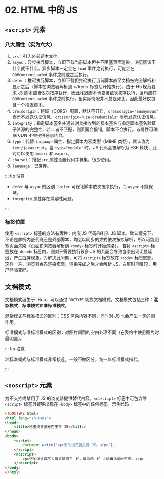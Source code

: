 # 02. HTML 中的 JS

## `<script>` 元素

### 八大属性（实为六大）

1. `src`：引入外部脚本文件。<Badge type="warning" text="可选" />
2. `async`：异步执行脚本，立即下载当前脚本但并不阻塞页面渲染，浏览器该干什么就干什么。异步脚本一定会在 `load` 事件之前执行，可能会在 `DOMContentLoaded` 事件之前或之后执行。<Badge type="warning" text="可选" /> <Badge type="warning" text="仅适用于外部脚本" /> <Badge type="tip" text="HTML5" />
3. `defer`：推迟执行脚本，立即下载但推迟执行当前脚本直至文档被完全解析和显示之后（脚本在浏览器解析到 `</html>` 标签后开始执行）。由于 H5 规范要求 JS 脚本应当依次按序执行，因此推迟脚本也应当依次按序执行，且均应在 `DOMContentLoaded` 事件之前执行，但实际情况并不总是如此，因此最好仅包含一个推迟脚本。<Badge type="warning" text="可选" /> <Badge type="warning" text="仅适用于外部脚本" /> <Badge type="tip" text="HTML4.01" />
4. `crossorigin`：跨域（CORS）配置，默认不开启，`crossorigin="anonymous"` 表示不发送认证信息，`crossorigin="use-credentials"` 表示发送认证信息。<Badge type="warning" text="可选" />
5. `integrity`：指定脚本签名并通过对比接收到的脚本签名与指定脚本签名验证子资源的完整性，若二者不匹配，则页面会报错，脚本不会执行。该属性可确保 CDN 不会提供恶意内容。<Badge type="warning" text="可选" />
6. `type`：代替 `language` 属性，指定脚本内容类型（MIME 类型），默认值为 `text/javascript`。当 `type="module"` 时，JS 代码会被解析为 ES6 模块，此时可以使用 `import` 和 `export`。<Badge type="warning" text="可选" />
7. `charset`：搭配 `src` 属性设置代码字符集，很少使用。<Badge type="warning" text="可选" />
8. `language`：已废弃。

::: tip 注意

- `defer` 与 `async` 的区别：`defer` 可保证脚本依次按序执行，而 `async` 不能保证。
- `integrity` 属性存在兼容性问题。

:::

### 标签位置

使用 `<script>` 标签的方法有两种：内嵌 JS 代码和引入 JS 脚本。默认情况下，不论是解析内嵌代码还是外部脚本，均会以同步的方式依次按序解析，所以可能阻塞页面渲染（页面在浏览器解析到 `<body>` 标签时开始渲染）。
若将 `<script>` 标签放在 `<head>` 标签内，则对于需要执行很多 JS 的页面会导致渲染出现明显延迟，产生白屏现象。为解决此问题，可将 `<script>` 标签放在 `<body>` 标签底部。
这样一来，浏览器会先渲染页面，渲染完成之后才会解析 JS，白屏时间变短，用户体验变好。

## 文档模式

文档模式诞生于 IE5.5，可以通过 `DOCTYPE` 切换文档模式。文档模式包括三种：**混杂模式**、**标准模式**和**准标准模式**。

混杂模式与标准模式的区别：CSS 渲染内容不同，同时对 JS 也会产生一定的副作用。

标准模式与准标准模式的区别：对图片周围的空白处理不同（在表格中使用图片时最明显）。

::: tip 注意

准标准模式与标准模式非常接近，一般不做区分，统一以标准模式指代。

:::

## `<noscript>` 元素

为不支持或禁用了 JS 的浏览器提供替代内容。`<noscript>` 标签中可包含除 `<script>` 标签外能够出现在 `<body>` 标签中的任何标签。示例代码：

```html
<!DOCTYPE html>
<html lang="zh-Hans">
<head>
    <title>检查浏览器是否支持 JS</title>
</head>
<body>
    <script>
        document.write('<p>您的浏览器支持 JS。</p>');
    </script>
    <noscript>
        <p>您的浏览器不支持或禁用了 JS，请启用 JS 之后再访问此页面。</p>
    </noscript>
</body>
</html>
```

